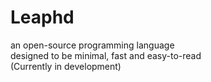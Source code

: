 # Leaphd
an open-source programming language  <br /> 
designed to be minimal, fast and easy-to-read <br /> 
(Currently in development) <br /> 
